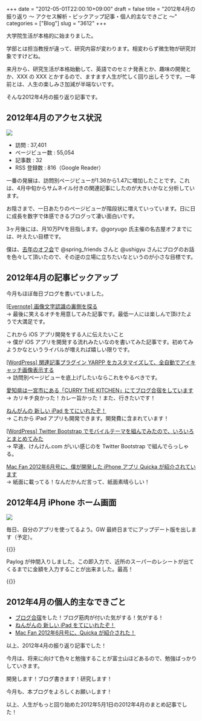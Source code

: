 +++
date = "2012-05-01T22:00:10+09:00"
draft = false
title = "2012年4月の振り返り 〜 アクセス解析・ピックアップ記事・個人的主なできごと 〜"
categories = ["Blog"]
slug = "3612"
+++

大学院生活が本格的に始まりました。

学部とは担当教授が違って、研究内容が変わります。相変わらず微生物が研究対象ですけどね。

来月から、研究生活が本格始動して、英語でのセミナ発表とか、趣味の開発とか、XXX の XXX とかするので、ますます人生が忙しく回り出しそうです。一年前とは、人生の楽しみさ加減が半端ないです。

そんな2012年4月の振り返り記事です。

## 2012年4月のアクセス状況

![](/images/2012/05/3612_1.png)

* 訪問 : 37,401
* ページビュー数 : 55,054
* 記事数 : 32
* RSS 登録数 : 816（Google Reader）

一番の発展は、訪問別ページビューが1.36から1.47に増加したことです。これは、4月中旬からサムネイル付きの関連記事にしたのが大きいかなと分析しています。

お陰さまで、一日あたりのページビューが階段状に増えていっています。日に日に成長を数字で体感できるブログって凄い面白いです。

3ヶ月後には、月10万PVを目指します。@goryugo 氏主催の名古屋オフまでには、叶えたい目標です。

僕は、[去年のオフ会](http://rakuishi.com/event/839/)で @spring_friends さんと @ushigyu さんにブログのお話を色々して頂いたので、その逆の立場に立ちたいなというのが小さな目標です。

## 2012年4月の記事ピックアップ

今月もほぼ毎日ブログを書いていました。

[[Evernote] 画像文字認識の裏側を探る](http://rakuishi.com/evernote/3239/)  
→ 最後に笑えるオチを用意してみた記事です。最低一人には楽しんで頂けたようで大満足です。

これから iOS アプリ開発をする人に伝えたいこと  
→ 僕が iOS アプリを開発する流れみたいなのを書いてみた記事です。初めてみようかなというライバルが増えれば嬉しい限りです。

[[WordPress] 関連記事プラグイン YARPP をカスタマイズして、全自動でアイキャッチ画像表示する](http://rakuishi.com/wordpress/3346/)  
→ 訪問別ページビューを底上げしたいならこれをやるべきです。

[愛知県は一宮市にある「CURRY THE KITCHEN」にてブログ合宿をしています](http://rakuishi.com/event/3434/)  
→ カリキチ良かった！カレー旨かった！また、行きたいです！

[ねんがんの 新しい iPad をてにいれたぞ！](http://rakuishi.com/ipad/3486/)  
→ これから iPad アプリも開発できます。開発費に含まれています！

[[WordPress] Twitter Bootstrap でモバイルテーマを組んでみたので、いろいろとまとめてみた](http://rakuishi.com/wordpress/3554/)  
→ 早速、けんけん.com がいい感じのを Twitter Bootstrap で組んでらっしゃる。

[Mac Fan 2012年6月号に、僕が開発した iPhone アプリ Quicka が紹介されています](http://rakuishi.com/notebook/3581/)  
→ 紙面に載ってる！なんだかんだ言って、紙面素晴らしい！

## 2012年4月 iPhone ホーム画面

![](/images/2012/05/3612_2.png)

毎日、自分のアプリを使ってるよう。GW 最終日までにアップデート版を出します（予定）。

{{<app id="511606108" title="Quicka 1.1（￥85）" src="http://a2.mzstatic.com/us/r1000/104/Purple/v4/c5/e7/f3/c5e7f362-6f60-53a8-dbe0-dbec33f240ee/ibjG3fNt4Phm08ZnZUjx0g-temp-upload.cqnwvlfj.100x100-75.png">}}

Paylog が仲間入りしました。この即入力で、近所のスーパーのレシートが出てくるまでに金額を入力することが出来ました。最高！

{{<app id="506443954" title="かんたん支払い記録 Paylog 1.0（￥85）" src="http://a4.mzstatic.com/us/r1000/099/Purple/v4/e3/61/e4/e361e4a4-0e98-795f-cfc5-030f7c9aaca3/mza_5600187474121149462.100x100-75.jpg">}}

## 2012年4月の個人的主なできごと

* [ブログ合宿](http://rakuishi.com/event/3434/)をした！ブログ筋肉が付いた気がする！気がする！
* [ねんがんの 新しい iPad をてにいれたぞ！](http://rakuishi.com/ipad/3486/)
* [Mac Fan 2012年6月号に、Quicka が紹介された！](http://rakuishi.com/notebook/3581/)

以上、2012年4月の振り返り記事でした！

今月は、将来に向けて色々と勉強することが富士山ほどあるので、勉強ばっかりしていきます。

開発します！ブログ書きます！研究します！

今月も、本ブログをよろしくお願いします！

以上、人生がもっと回り始めた2012年5月1日の2012年4月のまとめ記事でした！
